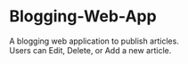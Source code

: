 # Blogging-Web-App
A blogging web application to publish articles.<br>
Users can Edit, Delete, or Add a new article.
